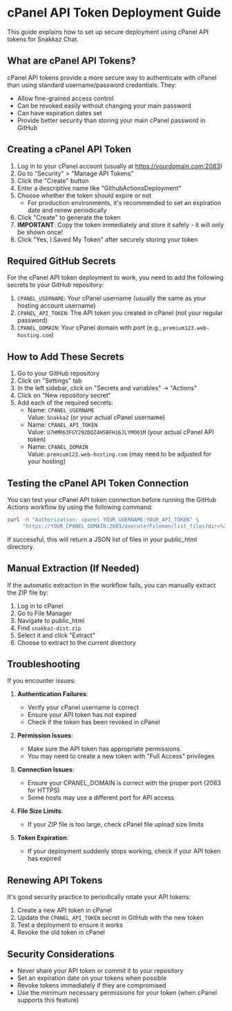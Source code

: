 # cPanel API Token Deployment Guide

This guide explains how to set up secure deployment using cPanel API tokens for Snakkaz Chat.

## What are cPanel API Tokens?

cPanel API tokens provide a more secure way to authenticate with cPanel than using standard username/password credentials. They:

- Allow fine-grained access control
- Can be revoked easily without changing your main password
- Can have expiration dates set
- Provide better security than storing your main cPanel password in GitHub

## Creating a cPanel API Token

1. Log in to your cPanel account (usually at https://yourdomain.com:2083)
2. Go to "Security" > "Manage API Tokens"
3. Click the "Create" button
4. Enter a descriptive name like "GithubActionsDeployment"
5. Choose whether the token should expire or not
   - For production environments, it's recommended to set an expiration date and renew periodically
6. Click "Create" to generate the token
7. **IMPORTANT**: Copy the token immediately and store it safely - it will only be shown once!
8. Click "Yes, I Saved My Token" after securely storing your token

## Required GitHub Secrets

For the cPanel API token deployment to work, you need to add the following secrets to your GitHub repository:

1. `CPANEL_USERNAME`: Your cPanel username (usually the same as your hosting account username)
2. `CPANEL_API_TOKEN`: The API token you created in cPanel (not your regular password)
3. `CPANEL_DOMAIN`: Your cPanel domain with port (e.g., `premium123.web-hosting.com`)

## How to Add These Secrets

1. Go to your GitHub repository
2. Click on "Settings" tab
3. In the left sidebar, click on "Secrets and variables" → "Actions"
4. Click on "New repository secret"
5. Add each of the required secrets:
   - Name: `CPANEL_USERNAME`  
     Value: `SnakkaZ` (or your actual cPanel username)
   - Name: `CPANEL_API_TOKEN`  
     Value: `U7HMR63FGY292DQZ4H5BFH16JLYMO01M` (your actual cPanel API token)
   - Name: `CPANEL_DOMAIN`  
     Value: `premium123.web-hosting.com` (may need to be adjusted for your hosting)

## Testing the cPanel API Token Connection

You can test your cPanel API token connection before running the GitHub Actions workflow by using the following command:

```bash
curl -H "Authorization: cpanel YOUR_USERNAME:YOUR_API_TOKEN" \
     "https://YOUR_CPANEL_DOMAIN:2083/execute/Fileman/list_files?dir=%2Fpublic_html"
```

If successful, this will return a JSON list of files in your public_html directory.

## Manual Extraction (If Needed)

If the automatic extraction in the workflow fails, you can manually extract the ZIP file by:

1. Log in to cPanel
2. Go to File Manager
3. Navigate to public_html
4. Find `snakkaz-dist.zip`
5. Select it and click "Extract"
6. Choose to extract to the current directory

## Troubleshooting

If you encounter issues:

1. **Authentication Failures**: 
   - Verify your cPanel username is correct
   - Ensure your API token has not expired
   - Check if the token has been revoked in cPanel

2. **Permission Issues**: 
   - Make sure the API token has appropriate permissions
   - You may need to create a new token with "Full Access" privileges

3. **Connection Issues**:
   - Ensure your CPANEL_DOMAIN is correct with the proper port (2083 for HTTPS)
   - Some hosts may use a different port for API access

4. **File Size Limits**: 
   - If your ZIP file is too large, check cPanel file upload size limits

5. **Token Expiration**:
   - If your deployment suddenly stops working, check if your API token has expired

## Renewing API Tokens

It's good security practice to periodically rotate your API tokens:

1. Create a new API token in cPanel
2. Update the `CPANEL_API_TOKEN` secret in GitHub with the new token
3. Test a deployment to ensure it works
4. Revoke the old token in cPanel

## Security Considerations

- Never share your API token or commit it to your repository
- Set an expiration date on your tokens when possible
- Revoke tokens immediately if they are compromised
- Use the minimum necessary permissions for your token (when cPanel supports this feature)
